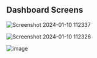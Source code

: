 ## Dashboard Screens
 
![Screenshot 2024-01-10 112337](https://github.com/Jatin123lodhi/dukaan-assignment/assets/90623311/b8fdcc19-2739-44c2-8c85-9a6b8e3af017)

![Screenshot 2024-01-10 112326](https://github.com/Jatin123lodhi/dukaan-assignment/assets/90623311/386f6880-ce0a-47c2-a37b-7fe6a6647962)

![image](https://github.com/Jatin123lodhi/dukaan-assignment/assets/90623311/02d9d5bc-f361-48e9-9e19-387193dedcf3)
